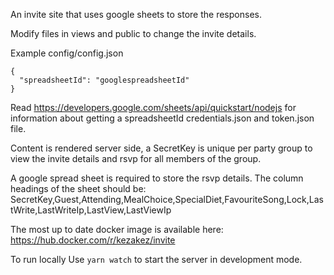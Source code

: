 An invite site that uses google sheets to store the responses.

Modify files in views and public to change the invite details.

Example config/config.json
```
{
  "spreadsheetId": "googlespreadsheetId"
}
```

Read https://developers.google.com/sheets/api/quickstart/nodejs for information about getting a spreadsheetId credentials.json and token.json file.

Content is rendered server side, a SecretKey is unique per party group to view the invite details and rsvp for all members of the group.

A google spread sheet is required to store the rsvp details. The column headings of the sheet should be: 
SecretKey,Guest,Attending,MealChoice,SpecialDiet,FavouriteSong,Lock,LastWrite,LastWriteIp,LastView,LastViewIp

The most up to date docker image is available here: https://hub.docker.com/r/kezakez/invite

To run locally
Use `yarn watch` to start the server in development mode.

